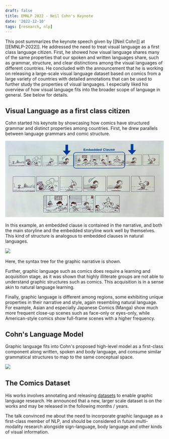 ```yaml
---
draft: false
title: EMNLP 2022 - Neil Cohn's Keynote
date: '2022-12-10'
tags: [research, nlp]
---
```


This post summarizes the keynote speech given by [[Neil Cohn]] at [[EMNLP-2022]]. He addressed the need to treat visual language as a first class language citizen. First, he showed how visual language shares many of the same properties that our spoken and written languages share, such as grammar, structure, and clear distinctions among the visual languages of different countries. He concluded with the announcement that he is working on releasing a large-scale visual language dataset based on comics from a large variety of countries with detailed annotations that can be used to further study the properties of visual languages. I especially liked his overview of how visual language fits into the broader scope of language in general. See below for details.

## Visual Language as a first class citizen
Cohn started his keynote by showcasing how comics have structured grammar and distinct properties among countries. First, he drew parallels between language grammars and comic structure.

![](/Images/cohn_graphic_grammar.jpeg)

In this example, an embedded clause is contained in the narrative, and both the main storyline and the embedded storyline work well by themselves. This kind of structure is analogous to embedded clauses in natural languages.

![](cohn_grammar_tree.jpeg)

Here, the syntax tree for the graphic narrative is shown.

Further, graphic language such as comics does require a learning and acquisition stage, as it was shown that highly illiterate groups are not able to understand graphic structures such as comics. This acquisition is in a sense akin to natural language learning.

Finally, graphic language is different among regions, some exhibiting unique properties in their narrative and style, again resembling natural language. For example, Asian and especially Japanese Comics (Manga) show much more frequent close-up scenes such as face-only or eyes-only, while American-style comics show full-frame scenes with a higher frequency.

## Cohn's Language Model
Graphic language fits into Cohn's proposed high-level model as a first-class component along written, spoken and body language, and consume similar grammatical structures to map to the same conceptual space.

![](cohn_model.jpeg)

## The Comics Dataset
His works involves annotating and releasing [datasets](https://dataverse.nl/dataset.xhtml?persistentId=doi:10.34894/LWMZ7G) to enable graphic language research. He announced that a new, larger scale dataset is on the works and may be released in the following months / years.

The talk convinced me about the need to incorporate graphic language as a first-class member of NLP, and should be considered in future multi-modality research alongside sign-language, body language and other kinds of visual information.